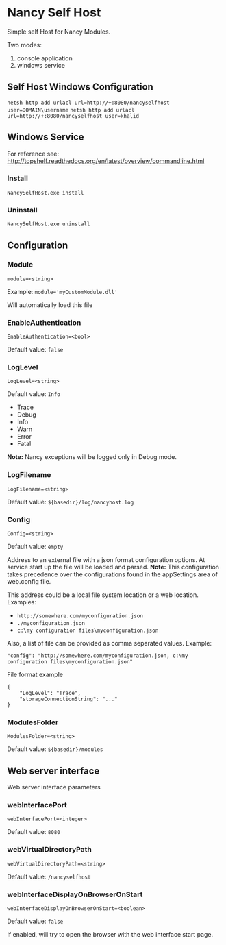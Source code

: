 # Nancy Self Host

Simple self Host for Nancy Modules.

Two modes:
1. console application
2. windows service

## Self Host Windows Configuration
`netsh http add urlacl url=http://+:8080/nancyselfhost user=DOMAIN\username`
`netsh http add urlacl url=http://+:8080/nancyselfhost user=khalid`

## Windows Service 

For reference see: http://topshelf.readthedocs.org/en/latest/overview/commandline.html

### Install

`
NancySelfHost.exe install
`

### Uninstall

`
NancySelfHost.exe uninstall
`

## Configuration

### Module
`module=<string>`

Example:
`module='myCustomModule.dll'`

Will automatically load this file

### EnableAuthentication
`EnableAuthentication=<bool>`

Default value: `false`


### LogLevel
`LogLevel=<string>`

Default value: `Info`

* Trace
* Debug
* Info
* Warn
* Error
* Fatal

**Note:** Nancy exceptions will be logged only in Debug mode.


### LogFilename
`LogFilename=<string>`

Default value: `${basedir}/log/nancyhost.log`


### Config
`Config=<string>`

Default value: `empty`


Address to an external file with a json format configuration options. At service start up the file will be loaded and parsed.
**Note:** This configuration takes precedence over the configurations found in the appSettings area of web.config file.

This address could be a local file system location or a web location. Examples:
* `http://somewhere.com/myconfiguration.json`
* `./myconfiguration.json`
* `c:\my configuration files\myconfiguration.json`


Also, a list of file can be provided as comma separated values. Example: 

```
"config": "http://somewhere.com/myconfiguration.json, c:\my configuration files\myconfiguration.json"
```

File format example
```
{
    "LogLevel": "Trace",
    "storageConnectionString": "..."
}
```


### ModulesFolder
`ModulesFolder=<string>`

Default value: `${basedir}/modules`

## Web server interface

Web server interface parameters


### webInterfacePort
`webInterfacePort=<integer>`

Default value: `8080`


### webVirtualDirectoryPath
`webVirtualDirectoryPath=<string>`

Default value: `/nancyselfhost`


### webInterfaceDisplayOnBrowserOnStart
`webInterfaceDisplayOnBrowserOnStart=<boolean>`

Default value: `false`

If enabled, will try to open the browser with the web interface start page.



